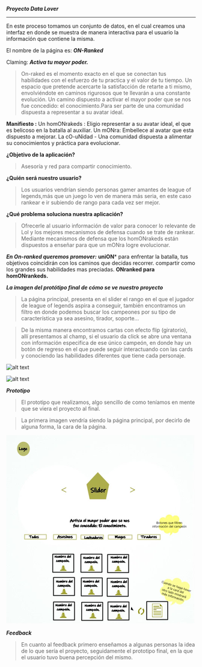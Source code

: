 ***Proyecto Data Lover***
___
 En este proceso tomamos un conjunto de datos, en el cual creamos una interfaz en donde se muestra de manera interactiva para el usuario la información que contiene la misma.
 
El nombre de la página es:
***ON-Ranked***

Claming:
***Activa tu mayor poder.***
>On-raked es el momento exacto en el que se conectan tus habilidades con el esfuerzo de tu
practica y el valor de tu tiempo. Un espacio que pretende acercarte la satisfacción de retarte a ti mismo, envolviéndote en caminos rigurosos que te llevarán a una constante evolución. Un camino dispuesto a activar el mayor poder que se nos fue concedido: el conocimiento.Para ser parte de una comunidad dispuesta a representar a su avatar ideal.

**Manifiesto :**
Un homONrakeds : Eligio representar a su avatar ideal, el que es belicoso en la batalla al
auxiliar.
Un mONra: Embellece al avatar que esta dispuesto a mejorar.
La cO-uNidad - Una comunidad dispuesta a alimentar su conocimientos y práctica para
evolucionar.

**¿Objetivo de la aplicación?**
>Asesoría y red para compartir conocimiento.

**¿Quién será nuestro usuario?**
>Los usuarios vendrían siendo personas gamer amantes de league of legends,más que un juego lo ven de manera más seria, en este caso rankear e ir subiendo de rango para cada vez ser mejor.

**¿Qué problema soluciona nuestra aplicación?**
>Ofrecerle al usuario información de valor para conocer lo relevante de Lol y los mejores
mecanismos de defensa cuando se trate de rankear. Mediante mecanismos de defensa que los
homONrakeds están dispuestos a enseñar para que un mONra logre evolucionar.

***En On-ranked queremos promover:***
**uniON*** para enfrentar la batalla,
tus objetivos coincidirán con los caminos que decidas recorrer.
compartir como los grandes sus habilidades mas preciadas.
**ONranked para homONrankeds.**

***La imagen del protótipo final de cómo se ve nuestro proyecto***
>La página principal, presenta en el slider el rango en el que el jugador de league of legends aspira a conseguir, también encontramos un filtro en donde podemos buscar los campeones por su tipo de característica ya sea asesino, tirador, soporte... 

>De la misma manera encontramos cartas con efecto flip (giratorio), allí presentamos al champ, si el usuario da click se abre una ventana con información especifica de ese único campeón, en donde hay un botón de regreso en el que puede seguir interactuando con las cards y conociendo las habilidades diferentes que tiene cada personaje.

![alt text](https://raw.githubusercontent.com/DianyelaMaldonado/CDMX009-Data-Lovers/master/Readme/On-Ranked01.png)

![alt text](https://raw.githubusercontent.com/DianyelaMaldonado/CDMX009-Data-Lovers/master/Readme/On-Ranked02.png)




***Prototipo***

 >El prototipo que realizamos, algo sencillo de como teníamos en mente que se viera el proyecto al final.
 

 >La primera imagen vendría siendo la página principal, por decirlo de alguna forma, la cara de la página.

![alt text](https://raw.githubusercontent.com/DianyelaMaldonado/CDMX009-Data-Lovers/master/Readme/prototipoEnBaja-1.jpg)


  
  ***Feedback***
 > En cuanto al feedback primero enseñamos a algunas personas la idea de lo que sería el proyecto, seguidamente el prototipo final, en la que el usuario tuvo buena percepción del mismo.